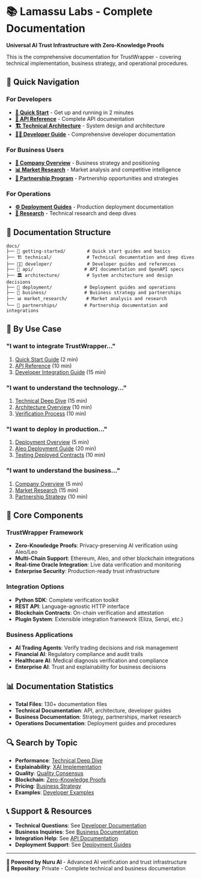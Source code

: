 # 📚 Lamassu Labs - Complete Documentation

**Universal AI Trust Infrastructure with Zero-Knowledge Proofs**

This is the comprehensive documentation for TrustWrapper - covering technical implementation, business strategy, and operational procedures.

## 🚀 Quick Navigation

### **For Developers**
- **[🚀 Quick Start](getting-started/QUICK_START.md)** - Get up and running in 2 minutes
- **[📘 API Reference](api/TRUSTWRAPPER_API_REFERENCE.md)** - Complete API documentation
- **[🏗️ Technical Architecture](architecture/TECHNICAL_ARCHITECTURE.md)** - System design and architecture
- **[👨‍💻 Developer Guide](developer/README.md)** - Comprehensive developer documentation

### **For Business Users**
- **[🏢 Company Overview](business/COMPANY_OVERVIEW.md)** - Business strategy and positioning
- **[📊 Market Research](market_research/)** - Market analysis and competitive intelligence
- **[🤝 Partnership Program](partnerships/)** - Partnership opportunities and strategies

### **For Operations**
- **[⚙️ Deployment Guides](deployment/)** - Production deployment documentation
- **[🔬 Research](technical/)** - Technical research and deep dives

## 📖 Documentation Structure

```
docs/
├── 🚀 getting-started/        # Quick start guides and basics
├── 🏗️ technical/             # Technical documentation and deep dives
├── 👨‍💻 developer/             # Developer guides and references
├── 📘 api/                   # API documentation and OpenAPI specs
├── 🏛️ architecture/          # System architecture and design decisions
├── 🚀 deployment/            # Deployment guides and operations
├── 🏢 business/              # Business strategy and partnerships
├── 📊 market_research/       # Market analysis and research
└── 🤝 partnerships/          # Partnership documentation and integrations
```

## 🎯 By Use Case

### **"I want to integrate TrustWrapper..."**
1. [Quick Start Guide](getting-started/QUICK_START.md) (2 min)
2. [API Reference](api/TRUSTWRAPPER_API_REFERENCE.md) (10 min)
3. [Developer Integration Guide](developer/README.md) (15 min)

### **"I want to understand the technology..."**
1. [Technical Deep Dive](technical/TECHNICAL_DEEP_DIVE.md) (15 min)
2. [Architecture Overview](architecture/TECHNICAL_ARCHITECTURE.md) (10 min)
3. [Verification Process](technical/HOW_VERIFICATION_WORKS.md) (10 min)

### **"I want to deploy in production..."**
1. [Deployment Overview](deployment/README.md) (5 min)
2. [Aleo Deployment Guide](deployment/ALEO_DEPLOYMENT_GUIDE.md) (20 min)
3. [Testing Deployed Contracts](deployment/TESTING_DEPLOYED_CONTRACTS.md) (10 min)

### **"I want to understand the business..."**
1. [Company Overview](business/COMPANY_OVERVIEW.md) (5 min)
2. [Market Research](market_research/) (15 min)
3. [Partnership Strategy](partnerships/) (10 min)

## 🔧 Core Components

### **TrustWrapper Framework**
- **Zero-Knowledge Proofs**: Privacy-preserving AI verification using Aleo/Leo
- **Multi-Chain Support**: Ethereum, Aleo, and other blockchain integrations  
- **Real-time Oracle Integration**: Live data verification and monitoring
- **Enterprise Security**: Production-ready trust infrastructure

### **Integration Options**
- **Python SDK**: Complete verification toolkit
- **REST API**: Language-agnostic HTTP interface
- **Blockchain Contracts**: On-chain verification and attestation
- **Plugin System**: Extensible integration framework (Eliza, Senpi, etc.)

### **Business Applications**
- **AI Trading Agents**: Verify trading decisions and risk management
- **Financial AI**: Regulatory compliance and audit trails
- **Healthcare AI**: Medical diagnosis verification and compliance  
- **Enterprise AI**: Trust and explainability for business decisions

## 📊 Documentation Statistics

- **Total Files**: 130+ documentation files
- **Technical Documentation**: API, architecture, developer guides
- **Business Documentation**: Strategy, partnerships, market research
- **Operations Documentation**: Deployment guides and procedures

## 🔍 Search by Topic

- **Performance**: [Technical Deep Dive](technical/TECHNICAL_DEEP_DIVE.md)
- **Explainability**: [XAI Implementation](technical/implementation/XAI_METHODS_COMPARISON.md)
- **Quality**: [Quality Consensus](technical/HOW_QUALITY_CONSENSUS_WORKS.md)
- **Blockchain**: [Zero-Knowledge Proofs](technical/implementation/ZK_PROOF_IMPLEMENTATION.md)
- **Pricing**: [Business Strategy](business/)
- **Examples**: [Developer Examples](developer/guides/)

## 📞 Support & Resources

- **Technical Questions**: See [Developer Documentation](developer/)
- **Business Inquiries**: See [Business Documentation](business/)
- **Integration Help**: See [API Documentation](api/)
- **Deployment Support**: See [Deployment Guides](deployment/)

---

**🤖 Powered by Nuru AI** - Advanced AI verification and trust infrastructure  
**📍 Repository**: Private - Complete technical and business documentation